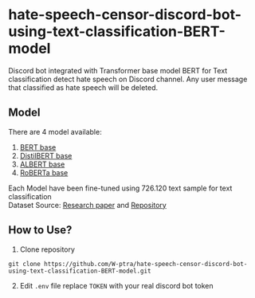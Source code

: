 # hate-speech-censor-discord-bot-using-text-classification-BERT-model
Discord bot integrated with Transformer base model BERT for Text classification detect hate speech on Discord channel. Any user message that classified as hate speech will be deleted.  
## Model  
There are 4 model available:  
1. [BERT base](https://huggingface.co/wisnu001binus/hate_speech_detection_BERTbase)
2. [DistilBERT base](https://huggingface.co/wisnu001binus/hate_speech_detection_DistilBERTbase)
3. [ALBERT base](https://huggingface.co/wisnu001binus/hate_speech_detection_ALBERTbase)
4. [RoBERTa base](https://huggingface.co/wisnu001binus/hate_speech_detection_RoBERTabase)

Each Model have been fine-tuned using 726.120 text sample for text classification  
Dataset Source: [Research paper](https://www.sciencedirect.com/science/article/pii/S2352340922010356) and [Repository](https://data.mendeley.com/datasets/9sxpkmm8xn/1)
## How to Use?
1. Clone repository  
```
git clone https://github.com/W-ptra/hate-speech-censor-discord-bot-using-text-classification-BERT-model.git
```  
2. Edit ``.env`` file replace ``TOKEN`` with your real discord bot token  
##